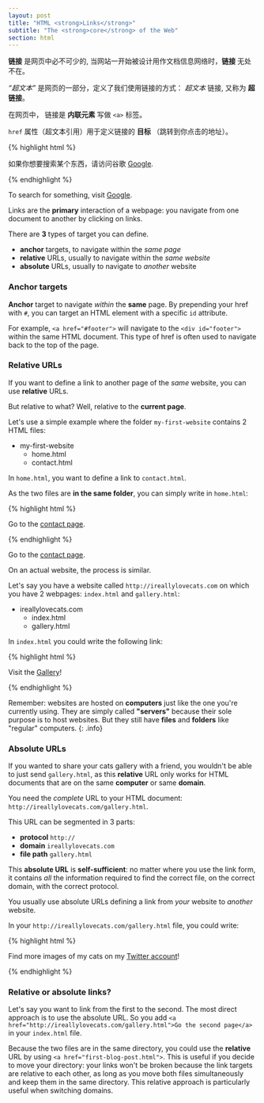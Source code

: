 ```yaml
---
layout: post
title: "HTML <strong>Links</strong>"
subtitle: "The <strong>core</strong> of the Web"
section: html
---
```


**链接** 是网页中必不可少的, 当网站一开始被设计用作文档信息网络时，**链接** 无处不在。

_“超文本”_ 是网页的一部分，定义了我们使用链接的方式： _超文本_ 链接, 又称为 **超链接**。

在网页中， 链接是 **内联元素** 写做 `<a>` 标签。

`href` 属性（超文本引用）用于定义链接的 **目标** （跳转到你点击的地址）。

{% highlight html %}
<p>
  如果你想要搜索某个东西，请访问谷歌 <a href="http://www.google.com">Google</a>.
</p>
{% endhighlight %}

<div class="result">
  <p>
    To search for something, visit <a href="http://www.google.com">Google</a>.
  </p>
</div>

Links are the **primary** interaction of a webpage: you navigate from one document to another by clicking on links.

There are **3** types of target you can define.

* **anchor** targets, to navigate within the _same page_
* **relative** URLs, usually to navigate within the _same website_
* **absolute** URLs, usually to navigate to _another_ website

### Anchor targets

**Anchor** target to navigate _within_ the **same** page. By prepending your href with `#`, you can target an HTML element with a specific `id` attribute.

For example, `<a href="#footer">` will navigate to the `<div id="footer">` within the same HTML document. This type of href is often used to navigate back to the top of the page.

### Relative URLs

If you want to define a link to another page of the _same_ website, you can use **relative** URLs.

But relative to what? Well, relative to the **current page**.

Let's use a simple example where the folder `my-first-website` contains 2 HTML files:

<ul class="files">
  <li>
    <i class="fa fa-folder-o"></i>
    my-first-website
    <ul>
      <li>
        <i class="fa fa-file-code-o"></i>
        home.html
      </li>
      <li>
        <i class="fa fa-file-code-o"></i>
        contact.html
      </li>
    </ul>
  </li>
</ul>

In `home.html`, you want to define a link to `contact.html`.

As the two files are **in the same folder**, you can simply write in `home.html`:

{% highlight html %}
<p>
  Go to the <a href="contact.html">contact page</a>.
</p>
{% endhighlight %}

<div class="result">
  <p>
    Go to the <a href="contact.html">contact page</a>.
  </p>
</div>

On an actual website, the process is similar.

Let's say you have a website called `http://ireallylovecats.com` on which you have 2 webpages: `index.html` and `gallery.html`:

<ul class="files">
  <li>
    <i class="fa fa-folder-o"></i>
    ireallylovecats.com
    <ul>
      <li>
        <i class="fa fa-file-code-o"></i>
        index.html
      </li>
      <li>
        <i class="fa fa-file-code-o"></i>
        gallery.html
      </li>
    </ul>
  </li>
</ul>

In `index.html` you could write the following link:

{% highlight html %}
<p>
  Visit the <a href="gallery.html">Gallery</a>!
</p>
{% endhighlight %}

Remember: websites are hosted on **computers** just like the one you're currently using. They are simply called **"servers"** because their sole purpose is to host websites. But they still have **files** and **folders** like "regular" computers.
{: .info}

### Absolute URLs

If you wanted to share your cats gallery with a friend, you wouldn't be able to just send `gallery.html`, as this **relative** URL only works for HTML documents that are on the same **computer** or same **domain**.

You need the _complete_ URL to your HTML document: `http://ireallylovecats.com/gallery.html`.

This URL can be segmented in 3 parts:

* **protocol** `http://`
* **domain** `ireallylovecats.com`
* **file path** `gallery.html`

This **absolute URL** is **self-sufficient**: no matter where you use the link form, it contains _all_ the information required to find the correct file, on the correct domain, with the correct protocol.

You usually use absolute URLs defining a link from _your_ website to _another_ website.

In your `http://ireallylovecats.com/gallery.html` file, you could write:

{% highlight html %}
<p>
  Find more images of my cats on my <a href="https://twitter.com/ireallylovecats">Twitter account</a>!
</p>
{% endhighlight %}

### Relative or absolute links?

Let's say you want to link from the first to the second. The most direct approach is to use the absolute URL. So you add `<a href="http://ireallylovecats.com/gallery.html">Go the second page</a>` in your `index.html` file.

Because the two files are in the same directory, you could use the **relative** URL by using `<a href="first-blog-post.html">`. This is useful if you decide to move your directory: your links won't be broken because the link targets are relative to each other, as long as you move both files simultaneously and keep them in the same directory. This relative approach is particularly useful when switching domains.
